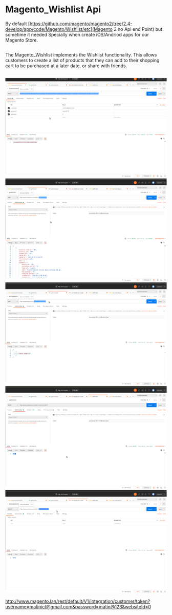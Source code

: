 

# Magento_Wishlist Api

By default [https://github.com/magento/magento2/tree/2.4-develop/app/code/Magento/Wishlist/etc](Magento 2 no Api end Point) but sometime it needed Specially when create iOS/Andriod apps for our Magento Store.





##

The Magento_Wishlist implements the Wishlist functionality.
This allows customers to create a list of products that they can add to their shopping cart to be purchased at a later date, or share with friends.


##

![](doc/CustomerToken01.png)
![](doc/getWishlistItems.png)
![](doc/getWishlistTotalInfo.png)
![](doc/wishlistAdd.png)
![](doc/wishlistDeleteByWID.png)


http://www.magento.lan/rest/default/V1/integration/customer/token?username=matinict@gmail.com&password=matin@123&websiteId=0
